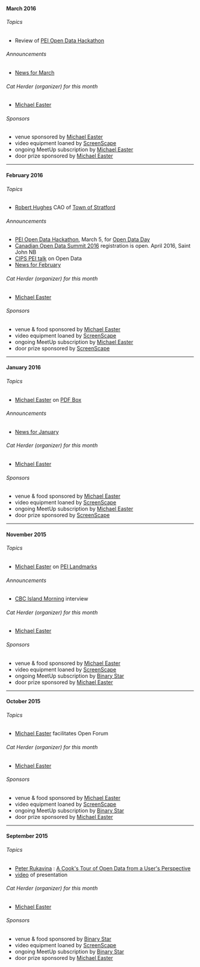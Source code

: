 <!---
Let's treat this file as a changelog of sorts, and just place new stuff
at the top of the file, and keep old stuff.
-->

#### March 2016

###### Topics
* Review of [PEI Open Data Hackathon](http://peidevs.github.io/OpenDataBookClub/2016/03/05/Open-Data-Day)

###### Announcements
* [News for March](http://peidevs.github.io/OpenDataBookClub/2016/03/20/news-for-MAR-2016)

###### Cat Herder (organizer) for this month
* [Michael Easter](http://twitter.com/30_for_60) 

###### Sponsors
* venue sponsored by [Michael Easter](http://twitter.com/30_for_60)
* video equipment loaned by [ScreenScape](http://www.screenscape.com)
* ongoing MeetUp subscription by [Michael Easter](http://twitter.com/30_for_60)
* door prize sponsored by [Michael Easter](http://twitter.com/30_for_60)

-----

#### February 2016

###### Topics
* [Robert Hughes](https://twitter.com/rg_hughes) CAO of [Town of Stratford](http://www.townofstratford.ca/)

###### Announcements
* [PEI Open Data Hackathon](https://www.flickr.com/photos/100794919@N05/albums/72157663224471673), March 5, for [Open Data Day](http://opendataday.org/) 
* [Canadian Open Data Summit 2016](http://www.eventbrite.ca/e/canadian-open-data-summit-sommet-canadien-des-donnees-ouvertes-tickets-20001937333) registration is open. April 2016, Saint John NB
* [CIPS PEI talk](http://peidevs.github.io/OpenDataBookClub/2016/02/18/CIPS-PEI) on Open Data
* [News for February](http://peidevs.github.io/OpenDataBookClub/2016/02/21/news-for-FEB-2016)

###### Cat Herder (organizer) for this month
* [Michael Easter](http://twitter.com/30_for_60) 

###### Sponsors
* venue & food sponsored by [Michael Easter](http://twitter.com/30_for_60)
* video equipment loaned by [ScreenScape](http://www.screenscape.com)
* ongoing MeetUp subscription by [Michael Easter](http://twitter.com/30_for_60)
* door prize sponsored by [ScreenScape](http://www.screenscape.com)

-----

#### January 2016

###### Topics
* [Michael Easter](https://twitter.com/30_for_60) on [PDF Box](https://pdfbox.apache.org/)

###### Announcements
* [News for January](http://peidevs.github.io/OpenDataBookClub/2016/01/21/news-for-JAN-2016)

###### Cat Herder (organizer) for this month
* [Michael Easter](http://twitter.com/30_for_60) 

###### Sponsors
* venue & food sponsored by [Michael Easter](http://twitter.com/30_for_60)
* video equipment loaned by [ScreenScape](http://www.screenscape.com)
* ongoing MeetUp subscription by [Michael Easter](http://twitter.com/30_for_60)
* door prize sponsored by [ScreenScape](http://www.screenscape.com)

-----

#### November 2015

###### Topics
* [Michael Easter](https://twitter.com/30_for_60) on [PEI Landmarks](http://peidevs.github.io/OpenDataBookClub/landmarks/landmarks.html)

###### Announcements
* [CBC Island Morning](http://www.cbc.ca/news/canada/prince-edward-island/landmarks-open-data-map-1.3332428) interview

###### Cat Herder (organizer) for this month
* [Michael Easter](http://twitter.com/30_for_60) 

###### Sponsors
* venue & food sponsored by [Michael Easter](http://twitter.com/30_for_60)
* video equipment loaned by [ScreenScape](http://www.screenscape.com)
* ongoing MeetUp subscription by [Binary Star](http://binarystar.ca)
* door prize sponsored by [Michael Easter](http://twitter.com/30_for_60)

-----

#### October 2015

###### Topics
* [Michael Easter](https://twitter.com/30_for_60) facilitates Open Forum

###### Cat Herder (organizer) for this month
* [Michael Easter](http://twitter.com/30_for_60) 

###### Sponsors
* venue & food sponsored by [Michael Easter](http://twitter.com/30_for_60)
* video equipment loaned by [ScreenScape](http://www.screenscape.com)
* ongoing MeetUp subscription by [Binary Star](http://binarystar.ca)
* door prize sponsored by [Michael Easter](http://twitter.com/30_for_60)

-----

#### September 2015

###### Topics
* [Peter Rukavina](https://twitter.com/ruk) : [A Cook's Tour of Open Data from a User's Perspective](https://speakerdeck.com/reinvented/open-data-book-club-presentation)
* [video](https://vimeo.com/140220223) of presentation

###### Cat Herder (organizer) for this month
* [Michael Easter](http://twitter.com/30_for_60) 

###### Sponsors
* venue & food sponsored by [Binary Star](http://binarystar.ca)
* video equipment loaned by [ScreenScape](http://www.screenscape.com)
* ongoing MeetUp subscription by [Binary Star](http://binarystar.ca)
* door prize sponsored by [Michael Easter](http://twitter.com/30_for_60)

